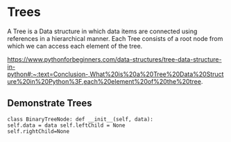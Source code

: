 # Trees
A Tree is a Data structure in which data items are connected using references in a hierarchical manner. Each Tree consists of a root node from which we can access each element of the tree.

https://www.pythonforbeginners.com/data-structures/tree-data-structure-in-python#:~:text=Conclusion-,What%20is%20a%20Tree%20Data%20Structure%20in%20Python%3F,each%20element%20of%20the%20tree.

## Demonstrate Trees

```
class BinaryTreeNode: def __init__(self, data): 
self.data = data self.leftChild = None 
self.rightChild=None
```